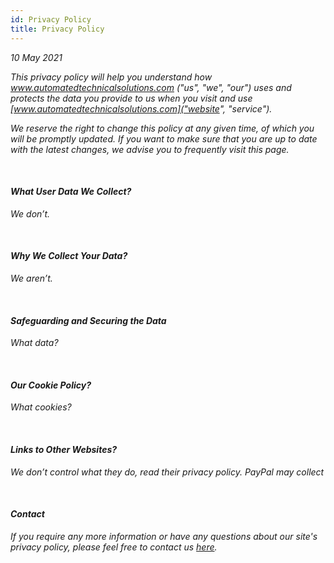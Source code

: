 ```yaml
---
id: Privacy Policy
title: Privacy Policy
---
```


<i>10 May 2021<i>

This privacy policy will help you understand how www.automatedtechnicalsolutions.com ("us", "we", "our") uses and protects the data you provide to us when you visit and use [www.automatedtechnicalsolutions.com]("website", "service").

We reserve the right to change this policy at any given time, of which you will be promptly updated. If you want to make sure that you are up to date with the latest changes, we advise you to frequently visit this page.

<br/>

#### What User Data We Collect?

We don’t.

<br/>

#### Why We Collect Your Data?

We aren’t.

<br/>

#### Safeguarding and Securing the Data

What data?

<br/>

#### Our Cookie Policy?

What cookies?

<br/>

#### Links to Other Websites?

We don’t control what they do, read their privacy policy.
PayPal may collect

<br/>

#### Contact

If you require any more information or have any questions about our site's privacy policy, please feel free to contact us [here](mailto:luke@automatedtechnicalsolutions.com).
